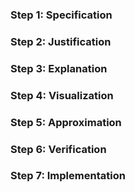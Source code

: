 ### Step 1: Specification
<!--record here -->

### Step 2: Justification
<!--record here -->

### Step 3: Explanation
<!--record here -->

### Step 4: Visualization
<!--record here -->

### Step 5: Approximation
<!-- record your approximation in the .js file -->

### Step 6: Verification
<!-- record your verification here, or, if you use a whiteboard, upload a photo of yoru whiteboard to this folder  -->

### Step 7: Implementation
<!-- record your implementation in the .js file -->
